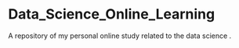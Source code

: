 # Data_Science_Online_Learning
A repository of my personal online study related to the data science .
